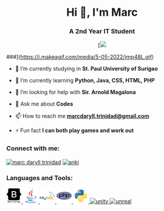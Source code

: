 <h1 align="center">Hi 👋, I'm Marc</h1>
<h3 align="center">A 2nd Year IT Student</h3>
<div align="center">
  [<img height="280" src="https://i.pinimg.com/originals/46/61/d1/4661d11dc65132687316ecbf7d77b4bd.gif"  />
</div>

###](https://i.makeagif.com/media/5-05-2022/jmp48L.gif)

- 🔭 I’m currently studying in **St. Paul University of Surigao**

- 🌱 I’m currently learning **Python, Java, CSS, HTML, PHP**

- 🤝 I’m looking for help with **Sir. Arnold Magalona**

- 💬 Ask me about **Codes**

- 📫 How to reach me **marcdaryll.trinidad@gmail.com**

- ⚡ Fun fact **I can both play games and work out**

<h3 align="left">Connect with me:</h3>
<p align="left">
<a href="https://fb.com/marc daryll trinidad" target="blank"><img align="center" src="https://raw.githubusercontent.com/rahuldkjain/github-profile-readme-generator/master/src/images/icons/Social/facebook.svg" alt="marc daryll trinidad" height="30" width="40" /></a>
<a href="https://www.youtube.com/c/anki" target="blank"><img align="center" src="https://raw.githubusercontent.com/rahuldkjain/github-profile-readme-generator/master/src/images/icons/Social/youtube.svg" alt="anki" height="30" width="40" /></a>
</p>

<h3 align="left">Languages and Tools:</h3>
<p align="left"> <a href="https://getbootstrap.com" target="_blank" rel="noreferrer"> <img src="https://raw.githubusercontent.com/devicons/devicon/master/icons/bootstrap/bootstrap-plain-wordmark.svg" alt="bootstrap" width="40" height="40"/> </a> <a href="https://www.java.com" target="_blank" rel="noreferrer"> <img src="https://raw.githubusercontent.com/devicons/devicon/master/icons/java/java-original.svg" alt="java" width="40" height="40"/> </a> <a href="https://www.mysql.com/" target="_blank" rel="noreferrer"> <img src="https://raw.githubusercontent.com/devicons/devicon/master/icons/mysql/mysql-original-wordmark.svg" alt="mysql" width="40" height="40"/> </a> <a href="https://www.php.net" target="_blank" rel="noreferrer"> <img src="https://raw.githubusercontent.com/devicons/devicon/master/icons/php/php-original.svg" alt="php" width="40" height="40"/> </a> <a href="https://www.python.org" target="_blank" rel="noreferrer"> <img src="https://raw.githubusercontent.com/devicons/devicon/master/icons/python/python-original.svg" alt="python" width="40" height="40"/> </a> <a href="https://unity.com/" target="_blank" rel="noreferrer"> <img src="https://www.vectorlogo.zone/logos/unity3d/unity3d-icon.svg" alt="unity" width="40" height="40"/> </a> <a href="https://unrealengine.com/" target="_blank" rel="noreferrer"> <img src="https://raw.githubusercontent.com/kenangundogan/fontisto/036b7eca71aab1bef8e6a0518f7329f13ed62f6b/icons/svg/brand/unreal-engine.svg" alt="unreal" width="40" height="40"/> </a> </p>
